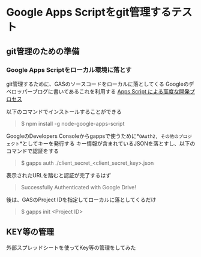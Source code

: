 # Google Apps Scriptをgit管理するテスト

## git管理のための準備

### Google Apps Scriptをローカル環境に落とす

git管理するために、GASのソースコードをローカルに落としてくる
Googleのデベロッパーブログに書いてあるこれを利用する
[Apps Script による高度な開発プロセス](https://googledevjp.blogspot.jp/2016/01/apps-script.html)

以下のコマンドでインストールすることができる
> $ npm install -g node-google-apps-script

GoogleのDevelopers Consoleからgappsで使うために*`OAuth2, その他のプロジェクト`*としてキーを発行する
キー情報が含まれているJSONを落とすし、以下のコマンドで認証をする
> $ gapps auth ./client_secret_\<client_secret_key>.json

表示されたURLを踏むと認証が完了するはず
> Successfully Authenticated with Google Drive!

後は、GASのProject IDを指定してローカルに落としてくるだけ
> $ gapps init \<Project ID\>


## KEY等の管理
外部スプレッドシートを使ってKey等の管理をしてみた
